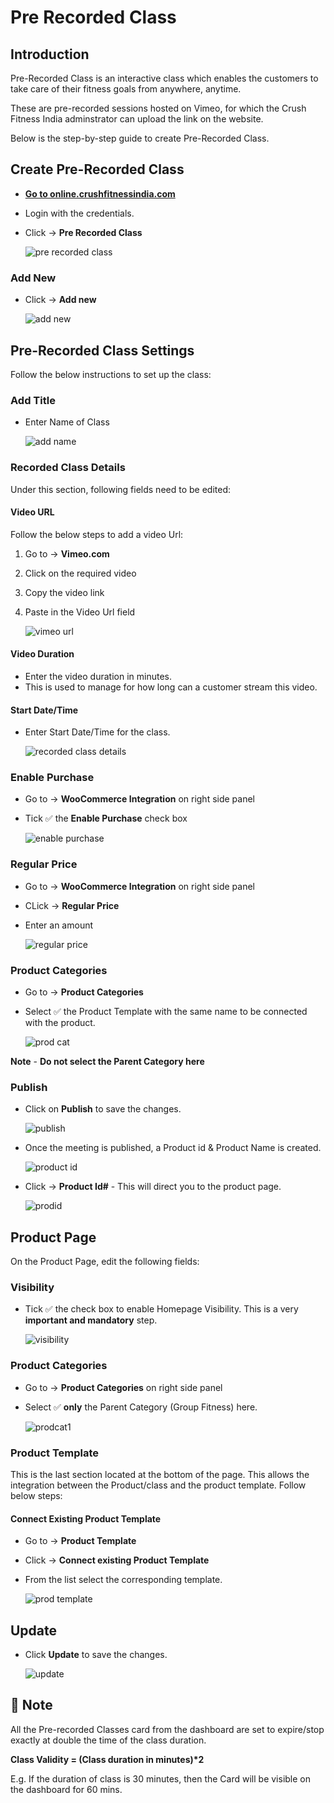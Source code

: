 # **Pre Recorded Class**

## **Introduction**

Pre-Recorded Class is an interactive class which enables the customers to take care of their fitness goals from anywhere, anytime.

These are pre-recorded sessions hosted on Vimeo, for which the Crush Fitness India adminstrator can upload the link on the website.

Below is the step-by-step guide to create Pre-Recorded Class.

## **Create Pre-Recorded Class**

*   <a href="https://online.crushfitnessindia.com/wp-admin" target="_blank">**Go to online.crushfitnessindia.com**</a>
*   Login with the credentials.
*   Click -> **Pre Recorded Class** 

    ![pre recorded class](images/Pre-Recorded-Class/prerecordedclass.jpg)

### **Add New**

*   Click -> **Add new**

    ![add new](images/Pre-Recorded-Class/addnew.jpg)

##  **Pre-Recorded Class Settings**

Follow the below instructions to set up the class:

### **Add Title** 

-   Enter Name of Class

    ![add name](images/Pre-Recorded-Class/addname.jpg)

### **Recorded Class Details**

Under this section, following fields need to be edited:

####    **Video URL**

Follow the below steps to add a video Url:

1.  Go to -> **Vimeo.com**
2.  Click on the required video
3.  Copy the video link
4.  Paste in the Video Url field

    ![vimeo url](images/Pre-Recorded-Class/vimeourl.jpg)
    
####    **Video Duration** 

-   Enter the video duration in minutes.
-   This is used to manage for how long can a customer stream this video.

####    **Start Date/Time**

*   Enter Start Date/Time for the class.

    ![recorded class details](images/Pre-Recorded-Class/recordedclassdetails.jpg)  


### **Enable Purchase**

-   Go to -> **WooCommerce Integration** on right side panel
-   Tick :white_check_mark: the **Enable Purchase** check box

    ![enable purchase](images/Pre-Recorded-Class/enablepurchase.jpg)

### **Regular Price**

-   Go to -> **WooCommerce Integration** on right side panel   
-   CLick -> **Regular Price** 
-   Enter an amount

    ![regular price](images/Pre-Recorded-Class/regularprice.jpg)

### **Product Categories** 

-   Go to -> **Product Categories**
-   Select :white_check_mark: the Product Template with the same name to be connected with the product.

    ![prod cat](images\Pre-Recorded-Class\prodcat.jpg)

**Note** - **Do not select the Parent Category here**

### **Publish**

-   Click on **Publish** to save the changes.

    ![publish](images/Pre-Recorded-Class/publish.jpg)

-   Once the meeting is published, a Product id & Product Name is created.

    ![product id](images/Pre-Recorded-Class/productid.jpg)

-   Click -> **Product Id#** - This will direct you to the product page.

    ![prodid](images\Zoom\prodid.jpg)

##  **Product Page**

On the Product Page, edit the following fields:

###   **Visibility** 

- Tick :white_check_mark: the check box to enable Homepage Visibility. This is a very **important and mandatory** step.

    ![visibility](images\Zoom\visibility.jpg)

###    **Product Categories**

-   Go to -> **Product Categories** on right side panel
-   Select :white_check_mark: **only** the Parent Category (Group Fitness) here.

    ![prodcat1](images\Zoom\prodcat1.jpg)

###    **Product Template**

This is the last section located at the bottom of the page. This allows the integration between the Product/class and the product template. Follow below steps:

####    **Connect Existing Product Template**

-   Go to -> **Product Template**
-   Click -> **Connect existing Product Template**
-   From the list select the corresponding template.

    ![prod template](images\Zoom\prodtemplate.jpg)



## **Update**

*   Click **Update** to save the changes.

    ![update](images\Zoom\update.jpg)



## :memo: **Note**

All the Pre-recorded Classes card from the dashboard are set to expire/stop exactly at double the time of the class duration.

__Class Validity = (Class duration in minutes)*2__

E.g. If the duration of class is 30 minutes, then the Card will be visible on the dashboard for 60 mins.


